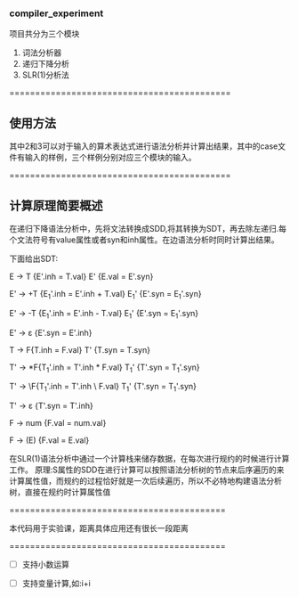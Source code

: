 ### compiler_experiment
项目共分为三个模块

1. 词法分析器
2. 递归下降分析
3. SLR(1)分析法

===========================================

## 使用方法
其中2和3可以对于输入的算术表达式进行语法分析并计算出结果，其中的case文件有输入的样例，三个样例分别对应三个模块的输入。

===========================================

## 计算原理简要概述

在递归下降语法分析中，先将文法转换成SDD,将其转换为SDT，再去除左递归.每个文法符号有value属性或者syn和inh属性。在边语法分析时同时计算出结果。

下面给出SDT:

E -> T {E'.inh = T.val} E' {E.val = E'.syn}

E' -> \+T {E<sub>1</sub>'.inh = E'.inh \+ T.val} E<sub>1</sub>' {E'.syn = E<sub>1</sub>'.syn}

E' -> \-T {E<sub>1</sub>'.inh = E'.inh \- T.val} E<sub>1</sub>' {E'.syn = E<sub>1</sub>'.syn}

E' -> ε {E'.syn = E'.inh}

T -> F{T.inh = F.val} T' {T.syn = T.syn}

T' -> \*F{T<sub>1</sub>'.inh = T'.inh \* F.val} T<sub>1</sub>' {T'.syn = T<sub>1</sub>'.syn}

T' -> \F{T<sub>1</sub>'.inh = T'.inh \ F.val} T<sub>1</sub>' {T'.syn = T<sub>1</sub>'.syn}

T' -> ε {T'.syn = T'.inh}

F -> num {F.val = num.val}

F -> (E) {F.val = E.val}

在SLR(1)语法分析中通过一个计算栈来储存数据，在每次进行规约的时候进行计算工作。
原理:S属性的SDD在进行计算可以按照语法分析树的节点来后序遍历的来计算属性值，而规约的过程恰好就是一次后续遍历，所以不必特地构建语法分析树，直接在规约时计算属性值

==========================================

本代码用于实验课，距离具体应用还有很长一段距离

==========================================

- [ ] 支持小数运算

- [ ] 支持变量计算,如:i+i 